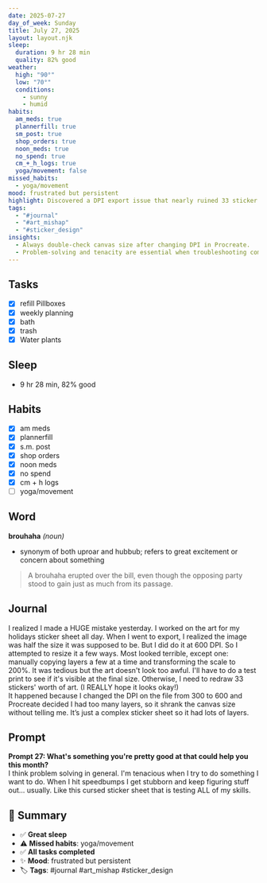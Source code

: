 ```yaml
---
date: 2025-07-27
day_of_week: Sunday
title: July 27, 2025
layout: layout.njk
sleep:
  duration: 9 hr 28 min
  quality: 82% good
weather:
  high: "90°"
  low: "70°"
  conditions:
    - sunny
    - humid
habits:
  am_meds: true
  plannerfill: true
  sm_post: true
  shop_orders: true
  noon_meds: true
  no_spend: true
  cm_+_h_logs: true
  yoga/movement: false
missed_habits:
  - yoga/movement
mood: frustrated but persistent
highlight: Discovered a DPI export issue that nearly ruined 33 sticker designs.
tags:
  - "#journal"
  - "#art_mishap"
  - "#sticker_design"
insights:
  - Always double-check canvas size after changing DPI in Procreate.
  - Problem-solving and tenacity are essential when troubleshooting complex digital projects.
---
```


## Tasks
- [x] refill Pillboxes  
- [x] weekly planning  
- [x] bath  
- [x] trash  
- [x] Water plants  

## Sleep
- 9 hr 28 min, 82% good

## Habits
- [x] am meds  
- [x] plannerfill  
- [x] s.m. post  
- [x] shop orders  
- [x] noon meds  
- [x] no spend  
- [x] cm + h logs  
- [ ] yoga/movement  

## Word
**brouhaha** *(noun)*  
- synonym of both uproar and hubbub; refers to great excitement or concern about something  
> A brouhaha erupted over the bill, even though the opposing party stood to gain just as much from its passage.

## Journal
I realized I made a HUGE mistake yesterday. I worked on the art for my holidays sticker sheet all day. When I went to export, I realized the image was half the size it was supposed to be. But I did do it at 600 DPI. So I attempted to resize it a few ways. Most looked terrible, except one: manually copying layers a few at a time and transforming the scale to 200%. It was tedious but the art doesn't look too awful. I'll have to do a test print to see if it's visible at the final size. Otherwise, I need to redraw 33 stickers' worth of art. (I REALLY hope it looks okay!)  
It happened because I changed the DPI on the file from 300 to 600 and Procreate decided I had too many layers, so it shrank the canvas size without telling me. It’s just a complex sticker sheet so it had lots of layers.

## Prompt
**Prompt 27: What's something you're pretty good at that could help you this month?**  
I think problem solving in general. I'm tenacious when I try to do something I want to do. When I hit speedbumps I get stubborn and keep figuring stuff out... usually. Like this cursed sticker sheet that is testing ALL of my skills.

## 📌 Summary
- ✅ **Great sleep**
- ⚠️ **Missed habits**: yoga/movement
- ✅ **All tasks completed**
- ✨ **Mood**: frustrated but persistent
- 🏷️ **Tags**: #journal #art_mishap #sticker_design